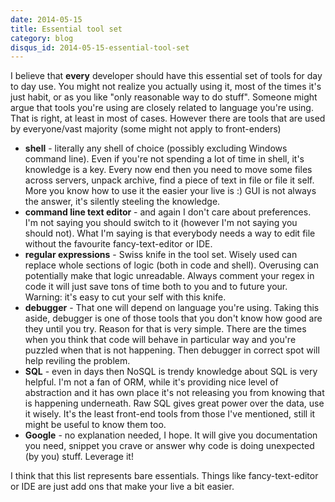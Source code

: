 ```yaml
---
date: 2014-05-15
title: Essential tool set
category: blog
disqus_id: 2014-05-15-essential-tool-set
---
```


I believe that **every** developer should have this essential set of tools for day to day use.
You might not realize you actually using it, most of the times it's just habit, or as you like "only reasonable way to do stuff".
Someone might argue that tools you're using are closely related to language you're using. That is right, at least in most of cases.
However there are tools that are used by everyone/vast majority (some might not apply to front-enders)

* **shell** - literally any shell of choice (possibly excluding Windows command line). Even if you're not spending a lot of time in shell, it's knowledge is a key. Every now end then you need to move some files across servers, unpack archive, find a piece of text in file or file it self. More you know how to use it the easier your live is :) GUI is not always the answer, it's silently steeling the knowledge.
* **command line text editor** - and again I don't care about preferences. I'm not saying you should switch to it (however I'm not saying you should not). What I'm saying is that everybody needs a way to edit file without the favourite fancy-text-editor or IDE.
* **regular expressions** - Swiss knife in the tool set. Wisely used can replace whole sections of logic (both in code and shell). Overusing can potentially make that logic unreadable. Always comment your regex in code it will just save tons of time both to you and to future your. Warning: it's easy to cut your self with this knife.
* **debugger** - That one will depend on language you're using. Taking this aside, debugger is one of those tools that you don't know how good are they until you try. Reason for that is very simple. There are the times when you think that code will behave in particular way and you're puzzled when that is not happening. Then debugger in correct spot will help reviling the problem.
* **SQL** - even in days then NoSQL is trendy knowledge about SQL is very helpful. I'm not a fan of ORM, while it's providing nice level of abstraction and it has own place it's not releasing you from knowing that is happening underneath. Raw SQL gives great power over the data, use it wisely. It's the least front-end tools from those I've mentioned, still it might be useful to know them too.
* **Google** - no explanation needed, I hope. It will give you documentation you need, snippet you crave or answer why code is doing unexpected (by you) stuff. Leverage it!

I think that this list represents bare essentials. Things like fancy-text-editor or IDE are just add ons that make your live a bit easier.
